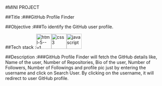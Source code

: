 #MINI PROJECT

 ##Title	   :###GitHub Profile Finder
 
##Objective	 :###To identify the GitHub user profile.
 
##Tech stack :<img width="48" height="48" src="https://img.icons8.com/color/48/html-5--v1.png" alt="html-5--v1"/><img width="48" height="48" src="https://img.icons8.com/color/48/css3.png" alt="css3"/><img width="48" height="48" src="https://img.icons8.com/fluency/48/javascript.png" alt="javascript"/> 

##Description :###GitHub Profile Finder will fetch the GitHub details like, Name of the user, Number of Repositories, Bio of the user, Number of Followers, Number of Followings and profile pic just by entering the username and click on Search User. By clicking on the username, it will redirect to user GitHub profile.
